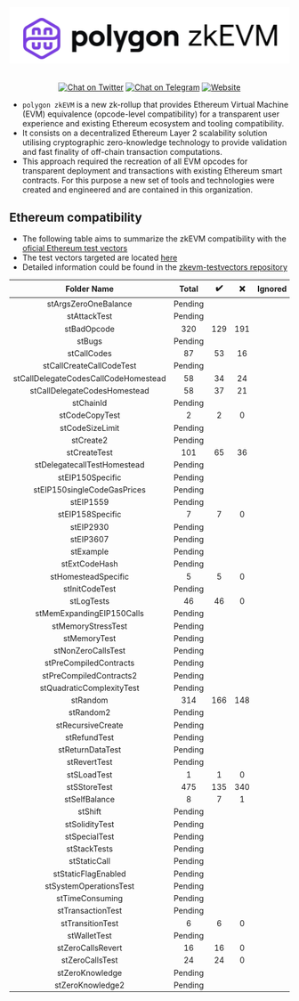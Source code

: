 <div align="center">
<img src="Polygon_zkevm.png" width="600"/>
</div>
<br />
<div align="center">

[![Chat on Twitter][ico-twitter]][link-twitter]
[![Chat on Telegram][ico-telegram]][link-telegram]
[![Website][ico-website]][link-website]

</div>

[ico-twitter]: https://img.shields.io/twitter/url?label=polygonZkEVM&style=social&url=https%3A%2F%2Ftwitter.com%2F0xpolygonhermez
[ico-telegram]: https://img.shields.io/badge/telegram-telegram-black
[ico-website]: https://img.shields.io/static/v1?label=docs&message=polygonZkEVM&color=7B3FE4

[link-twitter]: https://twitter.com/0xpolygonhermez
[link-telegram]: https://t.me/polygonhermezchat
[link-website]: https://docs.hermez.io/


- `polygon zkEVM` is a new zk-rollup that provides Ethereum Virtual Machine (EVM) equivalence (opcode-level compatibility) for a transparent user experience and existing Ethereum ecosystem and tooling compatibility.
- It consists on a decentralized Ethereum Layer 2 scalability solution utilising cryptographic zero-knowledge technology to provide validation and fast finality of off-chain transaction computations.
- This approach required the recreation of all EVM opcodes for transparent deployment and transactions with existing Ethereum smart contracts. For this purpose a new set of tools and technologies were created and engineered and are contained in this organization.

## Ethereum compatibility
- The following table aims to summarize the zkEVM compatibility with the [oficial Ethereum test vectors](https://github.com/ethereum/tests)
- The test vectors targeted are located [here](https://github.com/ethereum/tests/tree/develop/BlockchainTests/GeneralStateTests)
- Detailed information could be found in the [zkevm-testvectors repository](https://github.com/0xPolygonHermez/zkevm-testvectors)

|             Folder Name              |  Total  | :heavy_check_mark: | :x: | Ignored | Coverage |
|:------------------------------------:|:-------:|:------------------:|:---:|:-------:|:--------:|
|         stArgsZeroOneBalance         | Pending |                    |     |         |          |
|             stAttackTest             | Pending |                    |     |         |          |
|             stBadOpcode              | 320 |    129                |  191   |         |    40%      |
|                stBugs                | Pending |                    |     |         |          |
|             stCallCodes              | 87 |        53            |  16   |         |      61%    |
|       stCallCreateCallCodeTest       | Pending |                    |     |         |          |
| stCallDelegateCodesCallCodeHomestead | 58 |     34               |  24   |         |     59%     |
|     stCallDelegateCodesHomestead     | 58 |     37               |  21   |         |     64%     |
|              stChainId               | Pending |                    |     |         |          |
|            stCodeCopyTest            | 2 |       2             |  0   |         |   100%       |
|           stCodeSizeLimit            | Pending |                    |     |         |          |
|              stCreate2               | Pending |                    |     |         |          |
|             stCreateTest             | 101 |     65               |  36   |         |    64%      |
|     stDelegatecallTestHomestead      | Pending |                    |     |         |          |
|           stEIP150Specific           | Pending |                    |     |         |          |
|     stEIP150singleCodeGasPrices      | Pending |                    |     |         |          |
|              stEIP1559               | Pending |                    |     |         |          |
|           stEIP158Specific           | 7 |         7           |  0   |         |     100%     |
|              stEIP2930               | Pending |                    |     |         |          |
|              stEIP3607               | Pending |                    |     |         |          |
|              stExample               | Pending |                    |     |         |          |
|            stExtCodeHash             | Pending |                    |     |         |          |
|         stHomesteadSpecific          | 5 |       5             |  0   |         |     100%     |
|            stInitCodeTest            | Pending |                    |     |         |          |
|              stLogTests              | 46 |      46              |  0   |         |   100%       |
|      stMemExpandingEIP150Calls       | Pending |                    |     |         |          |
|          stMemoryStressTest          | Pending |                    |     |         |          |
|             stMemoryTest             | Pending |                    |     |         |          |
|          stNonZeroCallsTest          | Pending |                    |     |         |          |
|        stPreCompiledContracts        | Pending |                    |     |         |          |
|       stPreCompiledContracts2        | Pending |                    |     |         |          |
|      stQuadraticComplexityTest       | Pending |                    |     |         |          |
|               stRandom               | 314 |       166             |  148   |         |    53%      |
|              stRandom2               | Pending |                    |     |         |          |
|          stRecursiveCreate           | Pending |                    |     |         |          |
|             stRefundTest             | Pending |                    |     |         |          |
|           stReturnDataTest           | Pending |                    |     |         |          |
|             stRevertTest             | Pending |                    |     |         |          |
|             stSLoadTest              | 1 |      1              |  0   |         |    100%      |
|             stSStoreTest             | 475 |      135              |   340  |         |   28%       |
|            stSelfBalance             | 8 |        7            |  1   |         |     88%     |
|               stShift                | Pending |                    |     |         |          |
|            stSolidityTest            | Pending |                    |     |         |          |
|            stSpecialTest             | Pending |                    |     |         |          |
|             stStackTests             | Pending |                    |     |         |          |
|             stStaticCall             | Pending |                    |     |         |          |
|         stStaticFlagEnabled          | Pending |                    |     |         |          |
|        stSystemOperationsTest        | Pending |                    |     |         |          |
|           stTimeConsuming            | Pending |                    |     |         |          |
|          stTransactionTest           | Pending |                    |     |         |          |
|           stTransitionTest           | 6 |        6            |  0   |         |    100%      |
|             stWalletTest             | Pending |                    |     |         |          |
|          stZeroCallsRevert           | 16 |       16             |  0   |         |   100%       |
|           stZeroCallsTest            | 24 |       24             |  0   |         |   100%       |
|           stZeroKnowledge            | Pending |                    |     |         |          |
|           stZeroKnowledge2           | Pending |                    |     |         |          |
